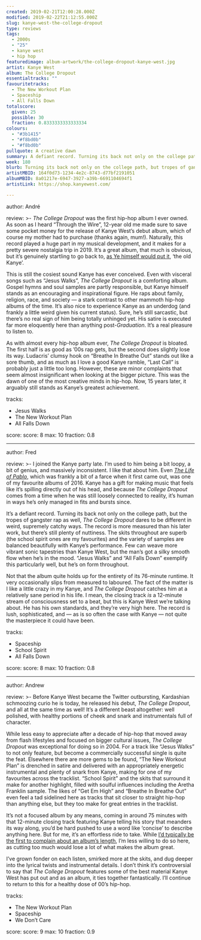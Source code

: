 ```yaml
---
created: 2019-02-21T12:00:28.000Z
modified: 2019-02-22T21:12:55.000Z
slug: kanye-west-the-college-dropout
type: reviews
tags:
  - 2000s
  - "25"
  - kanye west
  - hip hop
featuredimage: album-artwork/the-college-dropout-kanye-west.jpg
artist: Kanye West
album: The College Dropout
essentialtracks: ""
favouritetracks:
  - The New Workout Plan
  - Spaceship
  - All Falls Down
totalscore:
  given: 25
  possible: 30
  fraction: 0.8333333333333334
colours:
  - "#3b1415"
  - "#f8bd0b"
  - "#f8bd0b"
pullquote: A creative dawn
summary: A defiant record. Turning its back not only on the college path, but the tropes of gangster rap as well, The College Dropout dares to be different in weird, supremely catchy ways. The record is more measured than his later work, but there’s still plenty of nuttiness.
week: 180
blurb: Turning its back not only on the college path, but tropes of gangster rap as well, The College Dropout dares to be different in weird, supremely catchy ways.
artistMBID: 164f0d73-1234-4e2c-8743-d77bf2191051
albumMBID: 8a01217e-6947-3927-a39b-6691104694f1
artistLink: https://shop.kanyewest.com/

---
```


author: André

review: >-
  *The College Dropout* was the first hip-hop album I ever owned. As soon as I heard “Through the Wire”, 12-year old me made sure to save some pocket money for the release of Kanye West’s debut album, which of course my mother had to purchase (thanks again, mum!). Naturally, this record played a huge part in my musical development, and it makes for a pretty severe nostalgia trip in 2019. It’s a great album, that much is obvious, but it’s genuinely startling to go back to, [as Ye himself would put it](/reviews/kanye-west-the-life-of-pablo/), ‘the old Kanye’.

  This is still the cosiest sound Kanye has ever conceived. Even with visceral songs such as “Jesus Walks”, *The College Dropout* is a comforting album. Gospel hymns and soul samples are partly responsible, but Kanye himself stands as an encouraging and inspirational figure. He raps about family, religion, race, and society — a stark contrast to other mammoth hip-hop albums of the time. It’s also nice to experience Kanye as an underdog (and frankly a little weird given his current status). Sure, he’s still sarcastic, but there’s no real sign of him being totally unhinged yet. His satire is executed far more eloquently here than anything post-*Graduation*. It’s a real pleasure to listen to.

  As with almost every hip-hop album ever, *The College Dropout* is bloated. The first half is as good as ’00s rap gets, but the second does slightly lose its way. Ludacris’ clumsy hook on “Breathe In Breathe Out” stands out like a sore thumb, and as much as I love a good Kanye ramble, “Last Call” is probably just a little too long. However, these are minor complaints that seem almost insignificant when looking at the bigger picture. This was the dawn of one of the most creative minds in hip-hop. Now, 15 years later, it arguably still stands as Kanye’s greatest achievement.

tracks:
  - Jesus Walks
  - ­­The New Workout Plan
  - ­­All Falls Down

score:
  score: 8
  max: 10
  fraction: 0.8

---
author: Fred

review: >-
  I joined the Kanye party late. I’m used to him being a bit loopy, a bit of genius, and massively inconsistent. I like that about him. Even [*The Life of Pablo*](/reviews/kanye-west-the-life-of-pablo/), which was frankly a bit of a farce when it first came out, was one of my favourite albums of 2016. Kanye has a gift for making music that feels like it’s spilling directly out of his head, and because *The College Dropout* comes from a time when he was still loosely connected to reality, it’s human in ways he’s only managed in fits and bursts since.

  It’s a defiant record. Turning its back not only on the college path, but the tropes of gangster rap as well, *The College Dropout* dares to be different in weird, supremely catchy ways. The record is more measured than his later work, but there’s still plenty of nuttiness. The skits throughout are superb (the school spirit ones are my favourites) and the variety of samples are balanced beautifully with Kanye’s performance. Few can weave more vibrant sonic tapestries than Kanye West, but the man’s got a silky smooth flow when he’s in the mood. “Jesus Walks” and “All Falls Down” exemplify this particularly well, but he’s on form throughout.

  Not that the album quite holds up for the entirety of its 76-minute runtime. It very occasionally slips from measured to laboured. The fact of the matter is I like a little crazy in my Kanye, and *The College Dropout* catches him at a relatively sane period in his life. I mean, the closing track *is* a 12-minute stream of consciousness set to a beat, but this is Kanye West we’re talking about. He has his own standards, and they’re very high here. The record is lush, sophisticated, and — as is so often the case with Kanye — not quite the masterpiece it could have been.

tracks:
  - Spaceship
  - ­­School Spirit
  - ­­All Falls Down

score:
  score: 8
  max: 10
  fraction: 0.8

---
author: Andrew

review: >-
  Before Kanye West became the Twitter outbursting, Kardashian schmoozing curio he is today, he released his debut, *The College Dropout*, and all at the same time as well! It’s a different beast altogether: well polished, with healthy portions of cheek and snark and instrumentals full of character.

  While less easy to appreciate after a decade of hip-hop that moved away from flash lifestyles and focused on bigger cultural issues, *The College Dropout* was exceptional for doing so in 2004. For a track like “Jesus Walks” to not only feature, but become a commercially successful single is quite the feat. Elsewhere there are more gems to be found, “The New Workout Plan” is drenched in satire and delivered with an appropriately energetic instrumental and plenty of snark from Kanye, making for one of my favourites across the tracklist. “School Spirit” and the skits that surround it make for another highlight, filled with soulful influences including the Aretha Franklin sample. The likes of “Get Em High” and “Breathe In Breathe Out” even feel a tad sidelined here as tracks that sit closer to straight hip-hop than anything else, but they too make for great entries in the tracklist.

  It’s not a focused album by any means, coming in around 75 minutes with that 12-minute closing track featuring Kanye telling his story that meanders its way along, you’d be hard pushed to use a word like ‘concise’ to describe anything here. But for me, it’s an effortless ride to take. While [I’d typically be the first to complain about an album’s length](/articles/statsioxide-our-first-150-reviews-in-numbers/), I’m less willing to do so here, as cutting too much would lose a lot of what makes the album great.

  I’ve grown fonder on each listen, smirked more at the skits, and dug deeper into the lyrical twists and instrumental details. I don’t think it’s controversial to say that *The College Dropout* features some of the best material Kanye West has put out and as an album, it ties together fantastically. I’ll continue to return to this for a healthy dose of 00’s hip-hop.

tracks:
  - The New Workout Plan
  - ­­Spaceship
  - ­­We Don’t Care
  
score:
  score: 9
  max: 10
  fraction: 0.9
